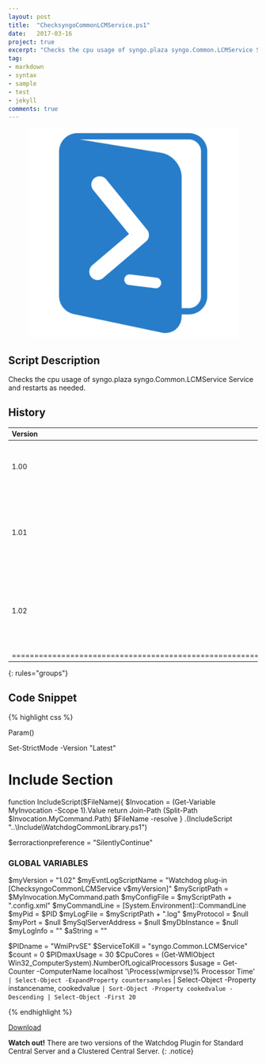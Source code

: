 ```yaml
---
layout: post
title:  "ChecksyngoCommonLCMService.ps1"
date:   2017-03-16
project: true
excerpt: "Checks the cpu usage of syngo.plaza syngo.Common.LCMService Service."
tag:
- markdown 
- syntax
- sample
- test
- jekyll
comments: true
---
```


<figure>
	<img src="https://github.com/kfoxirl/Moon/blob/master/assets/img/powershellicon.png?raw=true">
	
</figure>


## Script Description

Checks the cpu usage of syngo.plaza syngo.Common.LCMService Service and restarts as needed.

## History

|Version | Date | Author | Comments |
|:--------|:---------:|----------:|----------------------------------------------------------------------------------------------:|
| 1.00   | 2017-03-16 | Karl Fox  | Implemented to address issue at Crystal Run with Max CPU usage.   |
| 1.01   | 2017-03-17 | Karl Fox  | Changed $PIDName value to WmiPrvSE based on clarification from SE who handled initial call.   |
| 1.02   | 2017-03-17 | Karl Fox  | Changed to WMI Measurement of CPU Usage instead of CPU time from Get-Process.  |
|==================================================================================================================================
{: rules="groups"}

## Code Snippet

{% highlight css %}
  
Param() 

Set-StrictMode -Version "Latest"

# Include Section
function IncludeScript($FileName){ 
	$Invocation = (Get-Variable MyInvocation -Scope 1).Value 
	return  Join-Path (Split-Path $Invocation.MyCommand.Path) $FileName -resolve
} 
.(IncludeScript "..\Include\WatchdogCommonLibrary.ps1")


$erroractionpreference = "SilentlyContinue"


### GLOBAL VARIABLES ###
$myVersion = "1.02"
$myEvntLogScriptName = "Watchdog plug-in [ChecksyngoCommonLCMService v$myVersion]"
$myScriptPath = $MyInvocation.MyCommand.path
$myConfigFile = $myScriptPath + ".config.xml"
$myCommandLine = [System.Environment]::CommandLine
$myPid = $PID
$myLogFile = $myScriptPath + ".log"
$myProtocol = $null
$myPort = $null
$mySqlServerAddress = $null
$myDbInstance = $null
$myLogInfo = ""
$aString = ""



$PIDname = "WmiPrvSE"
$ServiceToKill = "syngo.Common.LCMService"
$count = 0
$PIDmaxUsage = 30
$CpuCores = (Get-WMIObject Win32_ComputerSystem).NumberOfLogicalProcessors 
$usage = Get-Counter -ComputerName localhost '\Process(wmiprvse)\% Processor Time' `
    | Select-Object -ExpandProperty countersamples `
    | Select-Object -Property instancename, cookedvalue `
    | Sort-Object -Property cookedvalue -Descending | Select-Object -First 20 `
 
 

{% endhighlight %}


<div markdown="0"><a href="https://github.com/kfoxirl/Moon/raw/master/assets/zips/CheckSyngoCommonLCMService.zip" class="btn btn-info">Download</a></div>


**Watch out!** There are two versions of the Watchdog Plugin for Standard Central Server and a Clustered Central Server.
{: .notice}
